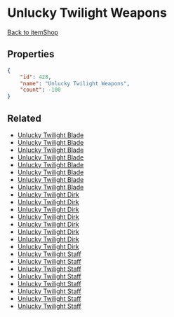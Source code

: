 # Unlucky Twilight Weapons

<no description available>

[Back to itemShop](../item-shops.md)

## Properties

```json
{
    "id": 428,
    "name": "Unlucky Twilight Weapons",
    "count": -100
}
```

## Related

- [Unlucky Twilight Blade](../items/13535-unlucky-twilight-blade.md)
- [Unlucky Twilight Blade](../items/13536-unlucky-twilight-blade.md)
- [Unlucky Twilight Blade](../items/13537-unlucky-twilight-blade.md)
- [Unlucky Twilight Blade](../items/13538-unlucky-twilight-blade.md)
- [Unlucky Twilight Blade](../items/13539-unlucky-twilight-blade.md)
- [Unlucky Twilight Blade](../items/13540-unlucky-twilight-blade.md)
- [Unlucky Twilight Blade](../items/13541-unlucky-twilight-blade.md)
- [Unlucky Twilight Blade](../items/13542-unlucky-twilight-blade.md)
- [Unlucky Twilight Dirk](../items/13543-unlucky-twilight-dirk.md)
- [Unlucky Twilight Dirk](../items/13544-unlucky-twilight-dirk.md)
- [Unlucky Twilight Dirk](../items/13545-unlucky-twilight-dirk.md)
- [Unlucky Twilight Dirk](../items/13546-unlucky-twilight-dirk.md)
- [Unlucky Twilight Dirk](../items/13547-unlucky-twilight-dirk.md)
- [Unlucky Twilight Dirk](../items/13548-unlucky-twilight-dirk.md)
- [Unlucky Twilight Dirk](../items/13549-unlucky-twilight-dirk.md)
- [Unlucky Twilight Dirk](../items/13550-unlucky-twilight-dirk.md)
- [Unlucky Twilight Staff](../items/13551-unlucky-twilight-staff.md)
- [Unlucky Twilight Staff](../items/13552-unlucky-twilight-staff.md)
- [Unlucky Twilight Staff](../items/13553-unlucky-twilight-staff.md)
- [Unlucky Twilight Staff](../items/13554-unlucky-twilight-staff.md)
- [Unlucky Twilight Staff](../items/13555-unlucky-twilight-staff.md)
- [Unlucky Twilight Staff](../items/13556-unlucky-twilight-staff.md)
- [Unlucky Twilight Staff](../items/13557-unlucky-twilight-staff.md)
- [Unlucky Twilight Staff](../items/13558-unlucky-twilight-staff.md)

